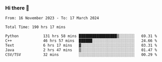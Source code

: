### Hi there 👋

<!--
**floyiac/floyiac** is a ✨ _special_ ✨ repository because its `README.md` (this file) appears on your GitHub profile.

Here are some ideas to get you started:

- 🔭 I’m currently working on ...
- 🌱 I’m currently learning ...
- 👯 I’m looking to collaborate on ...
- 🤔 I’m looking for help with ...
- 💬 Ask me about ...
- 📫 How to reach me: ...
- 😄 Pronouns: ...
- ⚡ Fun fact: ...
-->

<!--START_SECTION:waka-->

```txt
From: 16 November 2023 - To: 17 March 2024

Total Time: 190 hrs 17 mins

Python           131 hrs 58 mins █████████████████▒░░░░░░░   69.31 %
C++              46 hrs 57 mins  ██████░░░░░░░░░░░░░░░░░░░   24.66 %
Text             6 hrs 17 mins   ▓░░░░░░░░░░░░░░░░░░░░░░░░   03.31 %
Java             2 hrs 47 mins   ▒░░░░░░░░░░░░░░░░░░░░░░░░   01.47 %
CSV/TSV          32 mins         ░░░░░░░░░░░░░░░░░░░░░░░░░   00.29 %
```

<!--END_SECTION:waka-->
